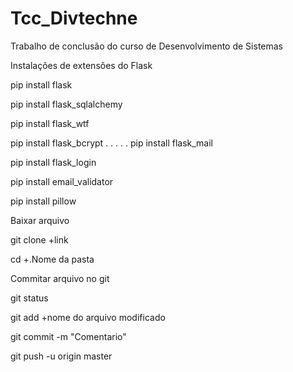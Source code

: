 # Tcc_Divtechne
Trabalho de conclusão do curso de Desenvolvimento de Sistemas

Instalações de extensões do Flask

pip install flask

pip install flask_sqlalchemy

pip install flask_wtf

pip install flask_bcrypt
.
.
.
.
.
pip install flask_mail

pip install flask_login

pip install email_validator

pip install pillow

Baixar arquivo

git clone +link

cd +.Nome da pasta

Commitar arquivo no git

git status

git add +nome do arquivo modificado

git commit -m "Comentario"

git push -u origin master
